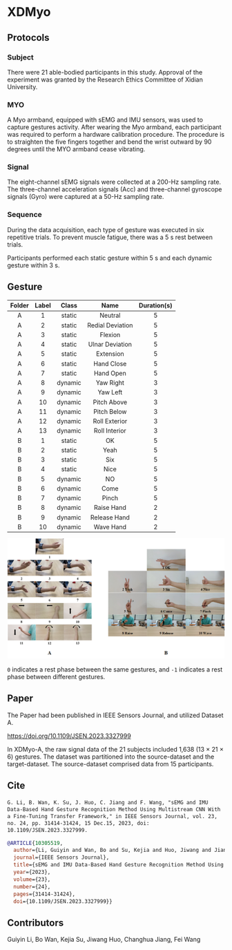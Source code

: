 # XDMyo

## Protocols

### Subject

There were 21 able-bodied participants in this study. Approval of the experiment was granted by the Research Ethics Committee of Xidian University.

### MYO

A Myo armband, equipped with sEMG and IMU sensors, was used to capture gestures activity. After wearing the Myo armband, each participant was required to perform a hardware calibration procedure. The procedure is to straighten the five fingers together and bend the wrist outward by 90 degrees until the MYO armband cease vibrating.

### Signal

The eight-channel sEMG signals were collected at a 200-Hz sampling rate. The three-channel acceleration signals (Acc) and three-channel gyroscope signals (Gyro) were captured at a 50-Hz sampling rate.

### Sequence

During the data acquisition, each type of gesture was executed in six repetitive trials. To prevent muscle fatigue, there was a 5 s rest between trials.

Participants performed each static gesture within 5 s and each dynamic gesture within 3 s.

## Gesture

| Folder | Label | Class |      Name      |Duration(s)|
|:------:|:-----:|:-----:|:--------------:|:---------:|
| A      |   1   |static |Neutral         |     5     |
| A      |   2   |static |Redial Deviation|     5     |
| A      |   3   |static |Flexion         |     5     |
| A      |   4   |static |Ulnar Deviation |     5     |
| A      |   5   |static |Extension       |     5     |
| A      |   6   |static |Hand Close      |     5     |
| A      |   7   |static |Hand Open       |     5     |
| A      |   8   |dynamic|Yaw Right       |     3     |
| A      |   9   |dynamic|Yaw Left        |     3     |
| A      |   10  |dynamic|Pitch Above     |     3     |
| A      |   11  |dynamic|Pitch Below     |     3     |
| A      |   12  |dynamic|Roll Exterior   |     3     |
| A      |   13  |dynamic|Roll Interior   |     3     |
| B      |   1   |static |OK              |     5     |
| B      |   2   |static |Yeah            |     5     |
| B      |   3   |static |Six             |     5     |
| B      |   4   |static |Nice            |     5     |
| B      |   5   |dynamic|NO              |     5     |
| B      |   6   |dynamic|Come            |     5     |
| B      |   7   |dynamic|Pinch           |     5     |
| B      |   8   |dynamic|Raise Hand      |     2     |
| B      |   9   |dynamic|Release Hand    |     2     |
| B      |   10  |dynamic|Wave Hand       |     2     |

![picture](./picture/gesture.png)

`0` indicates a rest phase between the same gestures, and `-1` indicates a rest phase between different gestures.

## Paper

The Paper had been published in IEEE Sensors Journal, and utilized Dataset A.

<https://doi.org/10.1109/JSEN.2023.3327999>

In XDMyo-A, the raw signal data of the 21 subjects included 1,638 (13 × 21 × 6) gestures. The dataset was partitioned into the source-dataset and the target-dataset. The source-dataset comprised data from 15 participants.

## Cite

```text
G. Li, B. Wan, K. Su, J. Huo, C. Jiang and F. Wang, "sEMG and IMU Data-Based Hand Gesture Recognition Method Using Multistream CNN With a Fine-Tuning Transfer Framework," in IEEE Sensors Journal, vol. 23, no. 24, pp. 31414-31424, 15 Dec.15, 2023, doi: 10.1109/JSEN.2023.3327999.
```

```bibtex
@ARTICLE{10305519,
  author={Li, Guiyin and Wan, Bo and Su, Kejia and Huo, Jiwang and Jiang, Changhua and Wang, Fei},
  journal={IEEE Sensors Journal},
  title={sEMG and IMU Data-Based Hand Gesture Recognition Method Using Multistream CNN With a Fine-Tuning Transfer Framework},
  year={2023},
  volume={23},
  number={24},
  pages={31414-31424},
  doi={10.1109/JSEN.2023.3327999}}
```

## Contributors

Guiyin Li, Bo Wan, Kejia Su, Jiwang Huo, Changhua Jiang, Fei Wang
